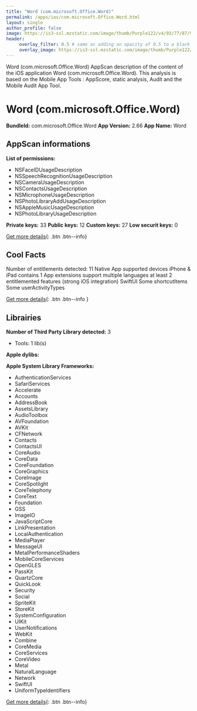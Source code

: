 ```yaml
---
title: "Word (com.microsoft.Office.Word)"
permalink: /apps/ios/com.microsoft.Office.Word.html
layout: single
author_profile: false
image: https://is3-ssl.mzstatic.com/image/thumb/Purple122/v4/93/77/87/93778720-b4b8-59f9-61af-64a19389667e/AppIcon-0-0-1x_U007emarketing-0-7-0-sRGB-0-0-0-85-220-0.png/512x512bb.jpg
header: 
     overlay_filter: 0.5 # same as adding an opacity of 0.5 to a black background
     overlay_image: https://is3-ssl.mzstatic.com/image/thumb/Purple122/v4/93/77/87/93778720-b4b8-59f9-61af-64a19389667e/AppIcon-0-0-1x_U007emarketing-0-7-0-sRGB-0-0-0-85-220-0.png/512x512bb.jpg
---
```

Word (com.microsoft.Office.Word) AppScan description of the content of the iOS application Word (com.microsoft.Office.Word). This analysis is based on the Mobile App Tools : AppScore, static analysis, Audit and the Mobile Audit App Tool.

# Word (com.microsoft.Office.Word)

**BundleId:** com.microsoft.Office.Word
**App Version:** 2.66
**App Name:** Word


## AppScan informations 

**List of permissions:** 
- NSFaceIDUsageDescription
- NSSpeechRecognitionUsageDescription
- NSCameraUsageDescription
- NSContactsUsageDescription
- NSMicrophoneUsageDescription
- NSPhotoLibraryAddUsageDescription
- NSAppleMusicUsageDescription
- NSPhotoLibraryUsageDescription
  
  
**Private keys:** 33
**Public keys:** 12
**Custom keys:** 27
**Low securit keys:** 0
  
[Get more details](/pricing.html){: .btn .btn--info}

## Cool Facts

Number of entitlements detected: 11
Native App
supported devices iPhone & iPad
contains 1 App extensions
support multiple languages
at least 2 entitlemented features (strong iOS integration)
SwiftUI
Some shortcutItems 
Some userActivityTypes
  
[Get more details](/pricing.html){: .btn .btn--info }

## Librairies 
**Number of Third Party Library detected:** 3
- Tools: 1 lib(s)


**Apple dylibs:**


**Apple System Library Frameworks:**
- AuthenticationServices
- SafariServices
- Accelerate
- Accounts
- AddressBook
- AssetsLibrary
- AudioToolbox
- AVFoundation
- AVKit
- CFNetwork
- Contacts
- ContactsUI
- CoreAudio
- CoreData
- CoreFoundation
- CoreGraphics
- CoreImage
- CoreSpotlight
- CoreTelephony
- CoreText
- Foundation
- GSS
- ImageIO
- JavaScriptCore
- LinkPresentation
- LocalAuthentication
- MediaPlayer
- MessageUI
- MetalPerformanceShaders
- MobileCoreServices
- OpenGLES
- PassKit
- QuartzCore
- QuickLook
- Security
- Social
- SpriteKit
- StoreKit
- SystemConfiguration
- UIKit
- UserNotifications
- WebKit
- Combine
- CoreMedia
- CoreServices
- CoreVideo
- Metal
- NaturalLanguage
- Network
- SwiftUI
- UniformTypeIdentifiers


  
[Get more details](/pricing.html){: .btn .btn--info}

